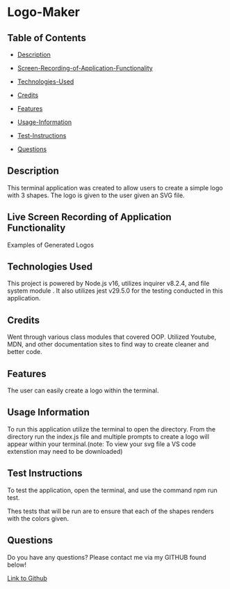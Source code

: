 # Logo-Maker


## Table of Contents

 * [Description](#description)

 * [Screen-Recording-of-Application-Functionality](#live-screen-recording-of-application-functionality)

 * [Technologies-Used](#technologies-used)

 * [Credits](#credits)

 * [Features](#features)

 * [Usage-Information](#usage-information)

 * [Test-Instructions](#test-instructions)

 * [Questions](#questions)

## Description

This terminal application was created to allow users to create a simple logo with 3 shapes. The logo is given to the user given an SVG file. 

## Live Screen Recording of Application Functionality


Examples of Generated Logos


## Technologies Used

This project is powered by Node.js v16, utilizes inquirer v8.2.4, and file system module . It also utilizes jest v29.5.0 for the testing conducted in this application. 


## Credits

Went through various class modules that covered OOP. Utilized Youtube, MDN, and other documentation sites to find way to create cleaner and better code. 

## Features

The user can easily create a logo within the terminal.

## Usage Information

To run this application utilize the terminal to open the directory. From the directory run the index.js file and multiple prompts to create a logo will appear within your terminal.(note: To view your svg file a VS code extenstion may need to be downloaded)



## Test Instructions

To test the application, open the terminal, and use the command npm run test.

Thes tests that will be run are to ensure that each of the shapes renders with the colors given.

## Questions

Do you have any questions? Please contact me via my GITHUB found below! 

[Link to Github](https://github.com/drozzy11)



